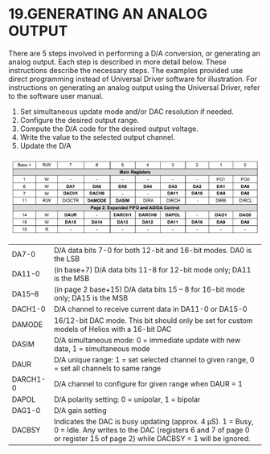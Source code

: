 # 19.GENERATING AN ANALOG OUTPUT

There are 5 steps involved in performing a D/A conversion, or generating an analog output. Each step is described in more detail below. These instructions describe the necessary steps. The examples provided use direct programming instead of Universal Driver software for illustration. For instructions on generating an analog output using the Universal Driver, refer to the software user manual. 

1. Set simultaneous update mode and/or DAC resolution if needed.
2. Configure the desired output range. 
3. Compute the D/A code for the desired output voltage. 
4. Write the value to the selected output channel. 
5. Update the D/A

![](../../../.gitbook/assets/image%20%2889%29.png)

|  |  |
| :--- | :--- |
| DA7-0 | D/A data bits 7-0 for both 12-bit and 16-bit modes. DA0 is the LSB |
| DA11-0 | \(in base+7\) D/A data bits 11-8 for 12-bit mode only; DA11 is the MSB |
| DA15–8 | \(in page 2 base+15\) D/A data bits 15 – 8 for 16-bit mode only; DA15 is the MSB |
| DACH1-0 | D/A channel to receive current data in DA11-0 or DA15-0 |
| DAMODE | 16/12-bit DAC mode. This bit should only be set for custom models of Helios with a 16-bit DAC |
| DASIM | D/A simultaneous mode: 0 = immediate update with new data, 1 = simultaneous mode |
| DAUR | D/A unique range: 1 = set selected channel to given range, 0 = set all channels to same range |
| DARCH1-0 | D/A channel to configure for given range when DAUR = 1 |
| DAPOL | D/A polarity setting: 0 = unipolar, 1 = bipolar |
| DAG1-0 | D/A gain setting |
| DACBSY | Indicates the DAC is busy updating \(approx. 4 µS\). 1 = Busy, 0 = Idle. Any writes to the DAC \(registers 6 and 7 of page 0 or register 15 of page 2\) while DACBSY = 1 will be ignored. |

